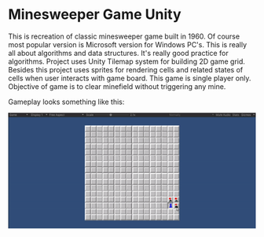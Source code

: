 # Minesweeper Game Unity 

This is recreation of classic minesweeper game built in 1960. Of course most popular version is Microsoft version for Windows PC's. This is really all about algorithms and data structures. It's really good practice for algorithms. Project uses Unity Tilemap system for building 2D game grid. Besides this project uses sprites for rendering cells 
and related states of cells when user interacts with game board. This game is single player only. Objective of game is to clear minefield without triggering any mine.

Gameplay looks something like this:

![MinesweeperGameplay](https://github.com/filipmihaljcic/minesweeper-game-unity/blob/main/images/MinesweeperGameplay.gif)
